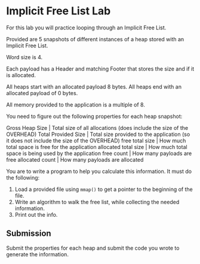 # Implicit Free List Lab

For this lab you will practice looping through an Implicit Free List.

Provided are 5 snapshots of different instances of a heap stored with an Implicit Free List.

Word size is 4.

Each payload has a Header and matching Footer that stores the size and if it is allocated.

All heaps start with an allocated payload 8 bytes. All heaps end with an allocated payload of 0 bytes.

All memory provided to the application is a multiple of 8.

You need to figure out the following properties for each heap snapshot:

Gross Heap Size      | Total size of all allocations (does include the size of the OVERHEAD)
Total Provided Size  | Total size provided to the application (so it does not include the size of the OVERHEAD)
free total size      | How much total space is free for the application
allocated total size | How much total space is being used by the application
free count           | How many payloads are free
allocated count      | How many payloads are allocated

You are to write a program to help you calculate this information. It must do the following:

1. Load a provided file using `mmap()` to get a pointer to the beginning of the file.
2. Write an algorithm to walk the free list, while collecting the needed information.
3. Print out the info.


## Submission

Submit the properties for each heap and submit the code you wrote to generate the information.
